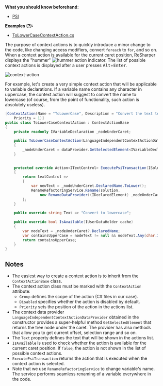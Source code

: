 [//]: # (title: Create a Context Action)

**What you should know beforehand:**
* [PSI](NavigateCode.md#psi-basics)

**Examples ([?](HowTo_HowTo.md#sample-solution)):**
* [ToLowerCaseContextAction.cs](https://github.com/JetBrains/sample-resharper-plugin/blob/master/SampleReSharperPlugin/src/ContextAction/ToLowerCaseContextAction.cs)

The purpose of context actions is to quickly introduce a minor change to the code, like changing access modifiers, convert `foreach` to `for`, and so on. When a context action is available for the current caret position, ReSharper displays the "hummer" ![hummer](hummer.png) action indicator. The list of possible context actions is displayed after a user presses <kbd>Alt</kbd>+<kbd>Enter</kbd>.

![context-action](context-action.png)

For example, let's create a very simple context action that will be applicable to variable declarations. If a variable name contains any character in uppercase, the context action will suggest to convert the name to lowercase (of course, from the point of functionality, such action is absolutely useless).

```csharp
[ContextAction(Name = "ToLowerCase", Description = "Convert the text to lowercase", Group = "C#", Disabled = false,
    Priority = 1)]
public class ToLowerCaseContextAction : ContextActionBase
{
    private readonly IVariableDeclaration _nodeUnderCaret;
 
    public ToLowerCaseContextAction(LanguageIndependentContextActionDataProvider dataProvider)
    {
        _nodeUnderCaret = dataProvider.GetSelectedElement<IVariableDeclaration>();
    }
 
 
    protected override Action<ITextControl> ExecutePsiTransaction(ISolution solution, IProgressIndicator progress)
    {
        return textControl =>
        {
            var newText = _nodeUnderCaret.DeclaredName.ToLower();
            RenameRefactoringService.Rename(solution,
                new RenameDataProvider((IDeclaredElement) _nodeUnderCaret, newText), textControl);
        };
    }
 
    public override string Text => "Convert to lowercase";
 
    public override bool IsAvailable(IUserDataHolder cache)
    {
        var nodeText = _nodeUnderCaret?.DeclaredName;
        var containsUpperCase = nodeText != null && nodeText.Any(char.IsUpper);
        return containsUpperCase;
    }
}
```

## Notes
* The easiest way to create a context action is to inherit from the `ContextActionBase` class.
* The context action class must be marked with the `ContextAction` attribute:
    * `Group` defines the scope of the action (C# files in our case).
    * `Disabled` specifies whether the action is disabled by default.
    * `Priority` sets the position of the action in the actions list.
* The context data provider `LanguageIndependentContextActionDataProvider` obtained in the constructor provides a super-helpful method `GetSelectedElement` that returns the tree node under the caret. The provider has also methods that allow you to get current offset, selection range and so on.
* The `Text` property defines the text that will be shown in the actions list.
* `IsAvailable` is used to check whether the action is available for the current caret position. If `false`, the action is not shown in the list of possible context actions.
* `ExecutePsiTransaction` returns the action that is executed when the context action is selected.
* Note that we use `RenameRefactoringService` to change variable's name. The service performs seamless renaming of a variable everywhere in the code.